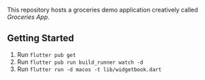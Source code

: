 This repository hosts a groceries demo application creatively called _Groceries App_. 

## Getting Started

1. Run `flutter pub get`
2. Run `flutter pub run build_runner watch -d`
3. Run `flutter run -d macos -t lib/widgetbook.dart`
